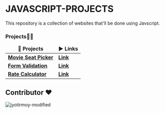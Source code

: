 # JAVASCRIPT-PROJECTS

This repository is a collection of websites that'll be done using Javscript.


<h3>Projects🔺👑</h3>
<table>
  <thead align="center">
    <tr border: none;>
      <td><b>🎁 Projects</b></td>
      <td><b>▶️ Links</b></td>
    </tr>
  </thead>
  <tbody>
  <tr>
      <td><a href="https://github.com/ItsRoy69/PYGAME-PROJECTS/tree/main/Angry-Birds"><b>Movie Seat Picker</b></a></td>
      <td><a href="https://movie-seat-picker-odoaw5o5v-itsroy69.vercel.app/"/><b>Link</b></a></td>
  </tr>
  <tr>
      <td><a href="https://github.com/ItsRoy69/PYGAME-PROJECTS/tree/main/Space-Invaders"><b>Form Validation</b></a></td>
      <td><a href="https://js-projects-r7n53n1qr-itsroy69.vercel.app/"/><b>Link</b></a></td>
  </tr>
  <tr>
      <td><a href="https://github.com/ItsRoy69/PYGAME-PROJECTS/tree/main/Ghost%20Buster"><b>Rate Calculator</b></a></td>
      <td><a href="https://rate-calculate-9nmbszi50-itsroy69.vercel.app/"/><b>Link</b></a></td>
  </tr>   
 
 
  </tbody>	 
</table>



## Contributor ♥

![jyotirmoy-modified](https://user-images.githubusercontent.com/72851613/139521878-4fd74fae-1679-4a02-91e0-f8614a26b9bd.png)

